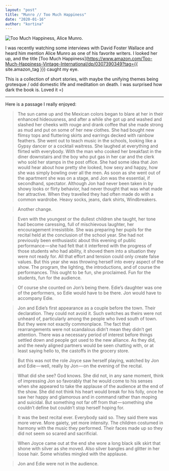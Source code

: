 ```yaml
---
layout: "post"
title: "Munro // Too Much Happiness"
date: "2020-01-16"
author: "kortina"
---
```



![Too Much Happiness, Alice Munro.](https://cdn-images-1.medium.com/max/600/1*jd_pufqseCRJoTpO-tqUjA.jpeg)

I was recently watching some interviews with David Foster Wallace and heard him mention Alice Munro as one of his favorite writers. I looked her up, and the title [Too Much Happiness](https://www.amazon.com/Too-Much-Happiness-Vintage-International/dp/0307390349?tag={{ site.amazon_tag }}) caught my eye.

This is a collection of short stories, with maybe the unifying themes being grotesque / odd domestic life and meditation on death. I was surprised how dark the book is. Loved it =)

---

Here is a passage I really enjoyed:

> The sun came up and the Mexican colors began to blare at her in their enhanced hideousness, and after a while she got up and washed and slashed her cheeks with rouge and drank coffee that she made strong as mud and put on some of her new clothes. She had bought new flimsy tops and fluttering skirts and earrings decked with rainbow feathers. She went out to teach music in the schools, looking like a Gypsy dancer or a cocktail waitress. She laughed at everything and flirted with everybody. With the man who cooked her breakfast in the diner downstairs and the boy who put gas in her car and the clerk who sold her stamps in the post office. She had some idea that Jon would hear about how pretty she looked, how sexy and happy, how she was simply bowling over all the men. As soon as she went out of the apartment she was on a stage, and Jon was the essential, if secondhand, spectator. Although Jon had never been taken in by showy looks or flirty behavior, had never thought that was what made her attractive. When they travelled they had often made do with a common wardrobe. Heavy socks, jeans, dark shirts, Windbreakers.

> Another change.

> Even with the youngest or the dullest children she taught, her tone had become caressing, full of mischievous laughter, her encouragement irresistible. She was preparing her pupils for the recital held at the conclusion of the school year. She had not previously been enthusiastic about this evening of public performance — she had felt that it interfered with the progress of those students who had ability, it shoved them into a situation they were not ready for. All that effort and tension could only create false values. But this year she was throwing herself into every aspect of the show. The program, the lighting, the introductions, and of course the performances. This ought to be fun, she proclaimed. Fun for the students, fun for the audience.

> Of course she counted on Jon’s being there. Edie’s daughter was one of the performers, so Edie would have to be there. Jon would have to accompany Edie.

> Jon and Edie’s first appearance as a couple before the town. Their declaration. They could not avoid it. Such switches as theirs were not unheard of, particularly among the people who lived south of town. But they were not exactly commonplace. The fact that rearrangements were not scandalous didn’t mean they didn’t get attention. There was a necessary period of interest before things settled down and people got used to the new alliance. As they did, and the newly aligned partners would be seen chatting with, or at least saying hello to, the castoffs in the grocery store.

> But this was not the role Joyce saw herself playing, watched by Jon and Edie — well, really by Jon — on the evening of the recital.

> What did she see? God knows. She did not, in any sane moment, think of impressing Jon so favorably that he would come to his senses when she appeared to take the applause of the audience at the end of the show. She did not think his heart would break for his folly, once he saw her happy and glamorous and in command rather than moping and suicidal. But something not far off from that — something she couldn’t define but couldn’t stop herself hoping for.

> It was the best recital ever. Everybody said so. They said there was more verve. More gaiety, yet more intensity. The children costumed in harmony with the music they performed. Their faces made up so they did not seem so scared and sacrificial.

> When Joyce came out at the end she wore a long black silk skirt that shone with silver as she moved. Also silver bangles and glitter in her loose hair. Some whistles mingled with the applause.

> Jon and Edie were not in the audience.

